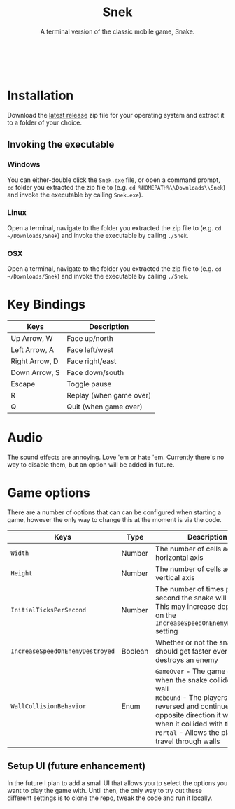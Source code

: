 <h1 align="center">
    Snek
</h1>

<p align="center">
    A terminal version of the classic mobile game, Snake.
</p>
<br/>
<br/>
<br/>
<br/>

# Installation

Download the [latest release](https://github.com/devklick/Snek/releases) zip file for your operating system and extract it to a folder of your choice.

## Invoking the executable

### Windows

You can either-double click the `Snek.exe` file, or open a command prompt, `cd` folder you extracted the zip file to (e.g. `cd %HOMEPATH%\\Downloads\\Snek`) and invoke the executable by calling `Snek.exe`).

### Linux

Open a terminal, navigate to the folder you extracted the zip file to (e.g. `cd ~/Downloads/Snek`) and invoke the executable by calling `./Snek`.

### OSX

Open a terminal, navigate to the folder you extracted the zip file to (e.g. `cd ~/Downloads/Snek`) and invoke the executable by calling `./Snek`.

# Key Bindings

| Keys           | Description             |
| -------------- | ----------------------- |
| Up Arrow, W    | Face up/north           |
| Left Arrow, A  | Face left/west          |
| Right Arrow, D | Face right/east         |
| Down Arrow, S  | Face down/south         |
| Escape         | Toggle pause            |
| R              | Replay (when game over) |
| Q              | Quit (when game over)   |

# Audio

The sound effects are annoying. Love 'em or hate 'em. Currently there's no way to disable them, but an option will be added in future.

# Game options

There are a number of options that can can be configured when starting a game, however the only way to change this at the moment is via the code.

| Keys                          | Type    | Description                                                                                                                                                                                                                                          |
| ----------------------------- | ------- | ---------------------------------------------------------------------------------------------------------------------------------------------------------------------------------------------------------------------------------------------------- |
| `Width`                         | Number  | The number of cells across the horizontal axis                                                                                                                                                                                                       |
| `Height`                        | Number  | The number of cells across the vertical axis                                                                                                                                                                                                         |
| `InitialTicksPerSecond`         | Number  | The number of times per second the snake will move. This may increase depending on the `IncreaseSpeedOnEnemyDestroyed` setting                                                                                                                       |
| `IncreaseSpeedOnEnemyDestroyed` | Boolean | Whether or not the snake should get faster every time it destroys an enemy                                                                                                                                                                           |
| `WallCollisionBehavior`         | Enum    | `GameOver` - The game ends when the snake collides with a wall <br/>`Rebound` - The players snake is reversed and continues in the opposite direction it was facing when it collided with the wall <br/>`Portal` - Allows the player to travel through walls |

## Setup UI (future enhancement)

In the future I plan to add a small UI that allows you to select the options you want to play the game with. Until then, the only way to try out these different settings is to clone the repo, tweak the code and run it locally. 